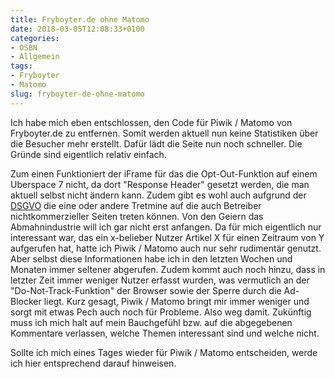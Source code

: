 ```yaml
---
title: Fryboyter.de ohne Matomo
date: 2018-03-05T12:08:33+0100
categories:
- OSBN
- Allgemein
tags:
- Fryboyter
- Matomo
slug: fryboyter-de-ohne-matomo
---
```

Ich habe mich eben entschlossen, den Code für Piwik / Matomo von Fryboyter.de zu entfernen. Somit werden aktuell nun keine Statistiken über die Besucher mehr erstellt. Dafür lädt die Seite nun noch schneller. Die Gründe sind eigentlich relativ einfach.

Zum einen Funktioniert der iFrame für das die Opt-Out-Funktion auf einem Uberspace 7 nicht, da dort "Response Header" gesetzt werden, die man aktuell selbst nicht ändern kann. Zudem gibt es wohl auch aufgrund der [DSGVO](https://de.wikipedia.org/wiki/Datenschutz-Grundverordnung) die eine oder andere Tretmine auf die auch Betreiber nichtkommerzieller Seiten treten können. Von den Geiern das Abmahnindustrie will ich gar nicht erst anfangen. Da für mich eigentlich nur interessant war, das ein x-belieber Nutzer Artikel X für einen Zeitraum von Y aufgerufen hat, hatte ich Piwik / Matomo auch nur sehr rudimentär genutzt. Aber selbst diese Informationen habe ich in den letzten Wochen und Monaten immer seltener abgerufen. Zudem kommt auch noch hinzu, dass in letzter Zeit immer weniger Nutzer erfasst wurden, was vermutlich an der "Do-Not-Track-Funktion" der Browser sowie der Sperre durch die Ad-Blocker liegt. Kurz gesagt, Piwik / Matomo bringt mir immer weniger und sorgt mit etwas Pech auch noch für Probleme. Also weg damit. Zukünftig muss ich mich halt auf mein Bauchgefühl bzw. auf die abgegebenen Kommentare verlassen, welche Themen interessant sind und welche nicht.

Sollte ich mich eines Tages wieder für Piwik / Matomo entscheiden, werde ich hier entsprechend darauf hinweisen.